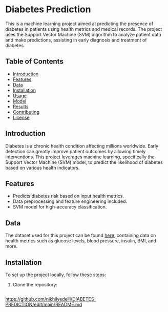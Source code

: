 
# Diabetes Prediction

This is a machine learning project aimed at predicting the presence of diabetes in patients using health metrics and medical records. The project uses the Support Vector Machine (SVM) algorithm to analyze patient data and make predictions, assisting in early diagnosis and treatment of diabetes.

## Table of Contents

- [Introduction](#introduction)
- [Features](#features)
- [Data](#data)
- [Installation](#installation)
- [Usage](#usage)
- [Model](#model)
- [Results](#results)
- [Contributing](#contributing)
- [License](#license)

## Introduction

Diabetes is a chronic health condition affecting millions worldwide. Early detection can greatly improve patient outcomes by allowing timely interventions. This project leverages machine learning, specifically the Support Vector Machine (SVM) model, to predict the likelihood of diabetes based on various health indicators.

## Features

- Predicts diabetes risk based on input health metrics.
- Data preprocessing and feature engineering included.
- SVM model for high-accuracy classification.

## Data

The dataset used for this project can be found [here](https://www.kaggle.com/datasets/uciml/pima-indians-diabetes-database), containing data on health metrics such as glucose levels, blood pressure, insulin, BMI, and more.

## Installation

To set up the project locally, follow these steps:

1. Clone the repository:
   ```bash
 https://github.com/nikhilyedelli/DIABETES-PREDICTION/edit/main/README.md
